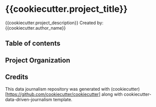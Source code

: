 # {{cookiecutter.project_title}}
{{cookiecutter.project_description}}
Created by: {{cookiecutter.author_name}}

## Table of contents

## Project Organization

## Credits
This data journalism repository was generated with (cookiecutter)[https://github.com/cookiecutter/cookiecutter] along with cookiecutter-data-driven-journalism template.